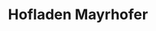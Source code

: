 ---
title: "Hofladen Mayrhofer"
url: /engerwitzdorf/hofladen-mayrhofer/
shop: Landwirtschaftlich
---